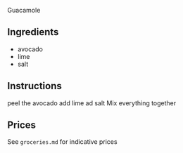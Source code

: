  Guacamole
## Ingredients
* avocado
* lime
* salt
## Instructions
peel the avocado
add lime
ad  salt
Mix everything together

## Prices

See `groceries.md` for indicative prices
